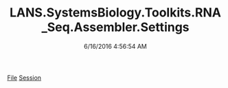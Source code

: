 ﻿---
title: LANS.SystemsBiology.Toolkits.RNA_Seq.Assembler.Settings
date: 6/16/2016 4:56:54 AM
---

[File](T-LANS.SystemsBiology.Toolkits.RNA_Seq.Assembler.Settings.File.html)
[Session](T-LANS.SystemsBiology.Toolkits.RNA_Seq.Assembler.Settings.Session.html)
